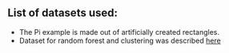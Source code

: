 List of datasets used:
----------------------

* The Pi example is made out of artificially created rectangles.
* Dataset for random forest and clustering was described [here](https://docs.rapids.ai/api/cuml/stable/estimator_intro/)
